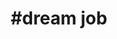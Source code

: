 ---
title                : "#dream job"
layout               : timeline
permalink            : "/tag/dream job"
tags : 
- "#dream job"
---